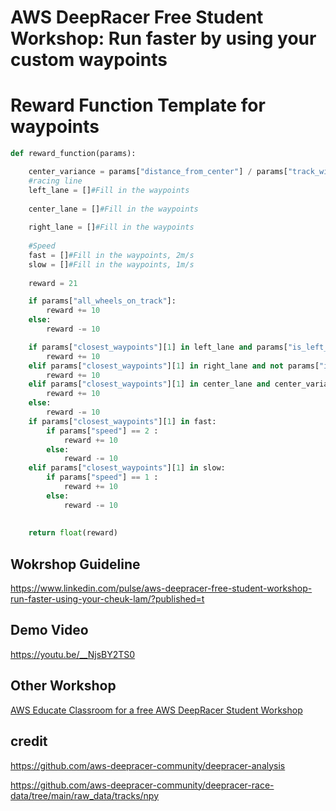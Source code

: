 # AWS DeepRacer Free Student Workshop: Run faster by using your custom waypoints
# Reward Function Template for waypoints

```python
def reward_function(params):

    center_variance = params["distance_from_center"] / params["track_width"]
    #racing line
    left_lane = []#Fill in the waypoints
    
    center_lane = []#Fill in the waypoints
    
    right_lane = []#Fill in the waypoints
    
    #Speed
    fast = []#Fill in the waypoints, 2m/s
    slow = []#Fill in the waypoints, 1m/s
    
    reward = 21

    if params["all_wheels_on_track"]:
        reward += 10
    else:
        reward -= 10

    if params["closest_waypoints"][1] in left_lane and params["is_left_of_center"]:
        reward += 10
    elif params["closest_waypoints"][1] in right_lane and not params["is_left_of_center"]:
        reward += 10
    elif params["closest_waypoints"][1] in center_lane and center_variance < 0.4:
        reward += 10
    else:
        reward -= 10
    if params["closest_waypoints"][1] in fast:
        if params["speed"] == 2 :
            reward += 10
        else:
            reward -= 10
    elif params["closest_waypoints"][1] in slow:
        if params["speed"] == 1 :
            reward += 10
        else:
            reward -= 10
        
    
    return float(reward)
```
## Wokrshop Guideline
https://www.linkedin.com/pulse/aws-deepracer-free-student-workshop-run-faster-using-your-cheuk-lam/?published=t
## Demo Video
https://youtu.be/__NjsBY2TS0
## Other Workshop
[AWS Educate Classroom for a free AWS DeepRacer Student Workshop](https://www.linkedin.com/pulse/aws-educate-classroom-free-deepracer-student-workshop-yuen-oscar/?trackingId=Ug9v8CodQdG7MXETAri5Ww%3D%3D)

## credit
https://github.com/aws-deepracer-community/deepracer-analysis

https://github.com/aws-deepracer-community/deepracer-race-data/tree/main/raw_data/tracks/npy
